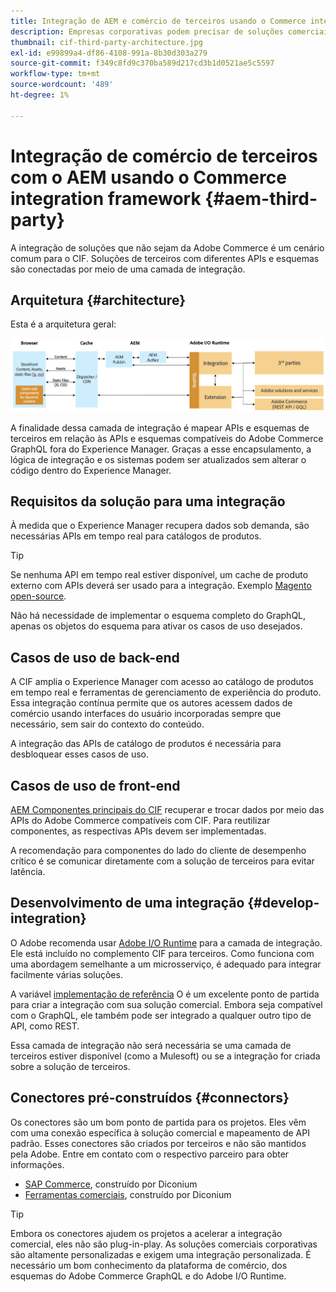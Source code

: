 ```yaml
---
title: Integração de AEM e comércio de terceiros usando o Commerce integration framework
description: Empresas corporativas podem precisar de soluções comerciais adicionais de terceiros para potencializar sua loja. O Commerce integration framework (CIF) pode ser usado em tais cenários de integração para conectar uma solução comercial de terceiros ao Adobe Experience Manager usando a I/O Runtime.
thumbnail: cif-third-party-architecture.jpg
exl-id: e99899a4-df86-4108-991a-8b30d303a279
source-git-commit: f349c8fd9c370ba589d217cd3b1d0521ae5c5597
workflow-type: tm+mt
source-wordcount: '489'
ht-degree: 1%

---
```


# Integração de comércio de terceiros com o AEM usando o Commerce integration framework {#aem-third-party}

A integração de soluções que não sejam da Adobe Commerce é um cenário comum para o CIF. Soluções de terceiros com diferentes APIs e esquemas são conectadas por meio de uma camada de integração.

## Arquitetura {#architecture}

Esta é a arquitetura geral:

![Visão geral da arquitetura AEM de terceiros/não-Magento](../assets//AEM_nonMagento_Architecture.png)

A finalidade dessa camada de integração é mapear APIs e esquemas de terceiros em relação às APIs e esquemas compatíveis do Adobe Commerce GraphQL fora do Experience Manager. Graças a esse encapsulamento, a lógica de integração e os sistemas podem ser atualizados sem alterar o código dentro do Experience Manager.

## Requisitos da solução para uma integração

À medida que o Experience Manager recupera dados sob demanda, são necessárias APIs em tempo real para catálogos de produtos.

>[!TIP]
>
>Se nenhuma API em tempo real estiver disponível, um cache de produto externo com APIs deverá ser usado para a integração. Exemplo [Magento open-source](https://business.adobe.com/products/magento/open-source.html).

Não há necessidade de implementar o esquema completo do GraphQL, apenas os objetos do esquema para ativar os casos de uso desejados.

## Casos de uso de back-end

A CIF amplia o Experience Manager com acesso ao catálogo de produtos em tempo real e ferramentas de gerenciamento de experiência do produto. Essa integração contínua permite que os autores acessem dados de comércio usando interfaces do usuário incorporadas sempre que necessário, sem sair do contexto do conteúdo.

A integração das APIs de catálogo de produtos é necessária para desbloquear esses casos de uso.

## Casos de uso de front-end

[AEM Componentes principais do CIF](https://github.com/adobe/aem-core-cif-components) recuperar e trocar dados por meio das APIs do Adobe Commerce compatíveis com CIF. Para reutilizar componentes, as respectivas APIs devem ser implementadas.

A recomendação para componentes do lado do cliente de desempenho crítico é se comunicar diretamente com a solução de terceiros para evitar latência.

## Desenvolvimento de uma integração {#develop-integration}

O Adobe recomenda usar [Adobe I/O Runtime](https://developer.adobe.com/apis/experienceplatform/runtime.html) para a camada de integração. Ele está incluído no complemento CIF para terceiros. Como funciona com uma abordagem semelhante a um microsserviço, é adequado para integrar facilmente várias soluções.

A variável [implementação de referência](https://github.com/adobe/commerce-cif-graphql-integration-reference) O é um excelente ponto de partida para criar a integração com sua solução comercial. Embora seja compatível com o GraphQL, ele também pode ser integrado a qualquer outro tipo de API, como REST.

Essa camada de integração não será necessária se uma camada de terceiros estiver disponível (como a Mulesoft) ou se a integração for criada sobre a solução de terceiros.

## Conectores pré-construídos {#connectors}

Os conectores são um bom ponto de partida para os projetos. Eles vêm com uma conexão específica à solução comercial e mapeamento de API padrão. Esses conectores são criados por terceiros e não são mantidos pela Adobe. Entre em contato com o respectivo parceiro para obter informações.

* [SAP Commerce](https://github.com/diconium/commerce-cif-graphql-integration-hybris), construído por Diconium
* [Ferramentas comerciais](https://github.com/diconium/commerce-cif-graphql-integration-commercetool), construído por Diconium

>[!TIP]
>
>Embora os conectores ajudem os projetos a acelerar a integração comercial, eles não são plug-in-play. As soluções comerciais corporativas são altamente personalizadas e exigem uma integração personalizada. É necessário um bom conhecimento da plataforma de comércio, dos esquemas do Adobe Commerce GraphQL e do Adobe I/O Runtime.
